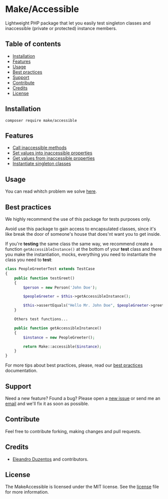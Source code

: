 # Make/Accessible

Lightweight PHP package that let you easily test singleton classes and inaccessible (private or protected) instance members.

## Table of contents

 - [Installation](#installation)
 - [Features](#features)
 - [Usage](#usage)
 - [Best practices](#best-practices)
 - [Support](#support)
 - [Contribute](#contribute)
 - [Credits](#credits)
 - [License](#license)

## Installation
    composer require make/accessible
    
## Features
- [Call inaccessible methods](https://github.com/e200)
- [Set values into inaccessible properties](https://github.com/e200)
- [Get values from inaccessible properties](https://github.com/e200)
- [Instantiate singleton classes](https://github.com/e200)
    
## Usage

You can read whitch problem we solve [here](https://github.com/e200).

## Best practices

We highly recommend the use of this package for tests purposes only.

Avoid use this package to gain access to encapsulated classes, since it's like break the door of someone's house that does'nt want you to get inside.

If you're **testing** the same class the same way, we recommend create a function `getAccessibleInstance()` at the bottom of your **test** class and there you make the instantiation, mocks, everything you need to instantiate the class you need to **test**:

```php
class PeopleGreeterTest extends TestCase
{
    public function testGreet()
    {
        $person = new Person('John Doe');

        $peopleGreeter = $this->getAccessibleInstance();

        $this->assertEquals("Hello Mr. John Doe", $peopleGreeter->greet($person));
    }

    Others test functions...

    public function getAccessibleInstance()
    {
        $instance = new PeopleGreeter();

        return Make::accessible($instance);
    }
}

```

For more tips about best practices, please, read our [best practices](https://github.com/e200/MakeAccessible/) documentation.

## Support

Need a new feature? Found a bug? Please open a [new issue](https://github.com/e200/MakeAccessible/issues/new) or send me an [email](mailto://eleandro@inbox.ru) and we'll fix it as soon as possible.

## Contribute

Feel free to contribute forking, making changes and pull requests.

## Credits

 - [Eleandro Duzentos](https://github.com/e200) and contributors.

## License

The MakeAccessible is licensed under the MIT license. See the [license](https://github.com/e200/MakeAccessible/blob/master/license.md) file for more information.

